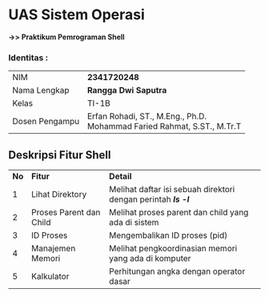 # UAS Sistem Operasi
**->> Praktikum Pemrograman Shell**

### Identitas :

|  |  |
|--|--|
| NIM | **2341720248** |
| Nama Lengkap | **Rangga Dwi Saputra** |
| Kelas | TI-1B |
| Dosen Pengampu | Erfan Rohadi, ST., M.Eng., Ph.D. <br> Mohammad Faried Rahmat, S.ST., M.Tr.T|

## Deskripsi Fitur Shell

|  |  |  |
|--|--|--|
|**No**| **Fitur** | **Detail** |
| 1 | Lihat Direktory | Melihat daftar isi sebuah direktori dengan perintah ***ls -l*** |
| 2 | Proses Parent dan Child | Melihat proses parent dan child yang ada di sistem |
| 3 | ID Proses | Mengembalikan ID proses (pid) | 
| 4 | Manajemen Memori | Melihat pengkoordinasian memori yang ada di komputer |
| 5 | Kalkulator | Perhitungan angka dengan operator dasar |